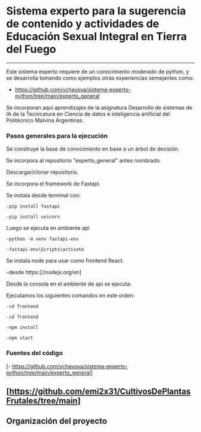 # Sistema experto para la sugerencia de contenido y actividades de Educación Sexual Integral en Tierra del Fuego
------------------------
Este sistema experto requiere de un conocimiento moderado de python, y se desarrolla tomando como ejemplos otras experiencias semejantes como:
  - https://github.com/ychavoya/sistema-experto-python/tree/main/experto_general
 
Se incorporan aquí aprendizajes de la asignatura Desarrollo de sistemas de IA de la Tecnicatura en Ciencia de datos e inteligencia artificial del Politécnico Malvina Argentinas.

###  Pasos generales para la ejecución

Se construye la base de conocimiento en base a un árbol de decisión.

Se incorpora al repositorio "experto_general" antes nombrado.

Descargar/clonar repositorio.

Se incorpora el framework de Fastapi.

  Se instala desde terminal con:
  
    -pip install fastapi
    
    -pip install uvicorn
  
  Luego se ejecuta en ambiente api
  
    -python -m venv fastapi-env
    
    -fastapi-env\Scripts\activate

Se instala node para usar como frontend React.

  -desde https:[//nodejs.org/en]

Desde la consola en el ambiente de api se ejecuta:

Ejecutamos los siguientes comandos en este orden:

    -cd frontend
  
    -cd frontend
  
    -npm install
  
    -npm start

### Fuentes del código

[- https://github.com/ychavoya/sistema-experto-python/tree/main/experto_general]

[https://github.com/emi2x31/CultivosDePlantasFrutales/tree/main]
-----------------------
Organización del proyecto
------------
